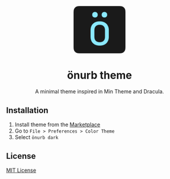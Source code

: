 <div align="center">

<img src="https://raw.githubusercontent.com/brunoocrv/onurb-theme/main/onurb.png" width="140" />

# önurb theme

A minimal theme inspired in Min Theme and Dracula.

</div>

## Installation

1. Install theme from the [Marketplace](https://marketplace.visualstudio.com/items?itemName=brunoocrv.onurb-theme)
2. Go to `File > Preferences > Color Theme`
3. Select `önurb dark`

## License

[MIT License](LICENSE)

